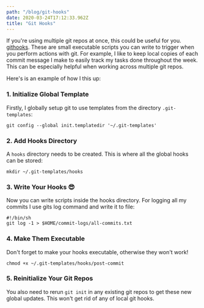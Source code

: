 ```yaml
---
path: "/blog/git-hooks"
date: 2020-03-24T17:12:33.962Z
title: "Git Hooks"
---
```


If you're using multiple git repos at once, this could be useful for you. 
[githooks](https://git-scm.com/docs/githooks). These are small executable scripts you can write to trigger when you 
perform actions with git. For example, I like to keep local copies of each commit message I make to easily 
track my tasks done throughout the week. This can be especially helpful when working across multiple git repos.


Here's is an example of how I this up:

### 1. Initialize Global Template
Firstly, I globally setup git to use templates from the directory `.git-templates`:

```shell script
git config --global init.templatedir '~/.git-templates'
```

### 2. Add Hooks Directory
A `hooks` directory needs to be created. This is where all the global hooks can be stored:

```shell script
mkdir ~/.git-templates/hooks
```
### 3. Write Your Hooks 😎
Now you can write scripts inside the hooks directory. For logging all my commits I use gits log command and write it to file:
```shell script
#!/bin/sh
git log -1 > $HOME/commit-logs/all-commits.txt

```

### 4. Make Them Executable
Don't forget to make your hooks executable, otherwise they won't work!
```shell script
chmod +x ~/.git-templates/hooks/post-commit
```

### 5. Reinitialize Your Git Repos
You also need to rerun `git init` in any existing git repos to get these new global updates. This won't get rid of any 
of local git hooks.
